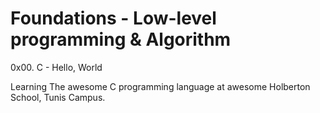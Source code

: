 # Foundations - Low-level programming & Algorithm

0x00. C - Hello, World

Learning The awesome C programming language at awesome Holberton School, Tunis Campus.